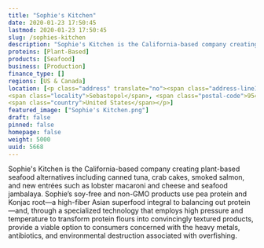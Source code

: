 ```yaml
---
title: "Sophie's Kitchen"
date: 2020-01-23 17:50:45
lastmod: 2020-01-23 17:50:45
slug: /sophies-kitchen
description: "Sophie's Kitchen is the California-based company creating plant-based seafood alternatives including canned tuna, crab cakes, smoked salmon, and new entrées such as lobster macaroni and cheese and seafood jambalaya."
proteins: [Plant-Based]
products: [Seafood]
business: [Production]
finance_type: []
regions: [US & Canada]
location: [<p class="address" translate="no"><span class="address-line1">Gravenstein Highway North</span><br>
<span class="locality">Sebastopol</span>, <span class="postal-code">95472</span><br>
<span class="country">United States</span></p>]
featured_image: ["Sophie's Kitchen.png"]
draft: false
pinned: false
homepage: false
weight: 5000
uuid: 5668
---
```

<p>Sophie's Kitchen is the California-based company creating plant-based seafood alternatives including canned tuna, crab cakes, smoked salmon, and new entrées such as lobster macaroni and cheese and seafood jambalaya. Sophie’s soy-free and non-GMO products use pea protein and Konjac root—a high-fiber Asian superfood integral to balancing out protein—and, through a specialized technology that employs high pressure and temperature to transform protein flours into convincingly textured products, provide a viable option to consumers concerned with the heavy metals, antibiotics, and environmental destruction associated with overfishing.</p>
